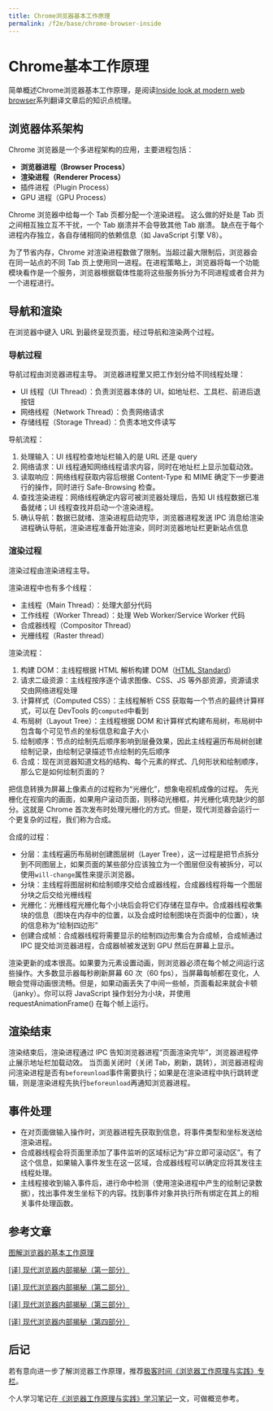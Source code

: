 ```yaml
---
title: Chrome浏览器基本工作原理
permalink: /f2e/base/chrome-browser-inside
---
```


# Chrome基本工作原理

简单概述Chrome浏览器基本工作原理，是阅读[Inside look at modern web browser](https://developers.google.com/web/updates/2018/09/inside-browser-part1)系列翻译文章后的知识点梳理。

## 浏览器体系架构

Chrome 浏览器是一个多进程架构的应用，主要进程包括：

- **浏览器进程（Browser Process）**
- **渲染进程（Renderer Process）**
- 插件进程（Plugin Process）
- GPU 进程（GPU Process）

Chrome 浏览器中给每一个 Tab 页都分配一个渲染进程。
这么做的好处是 Tab 页之间相互独立互不干扰，一个 Tab 崩溃并不会导致其他 Tab 崩溃。
缺点在于每个进程内存独立，各自存储相同的依赖信息（如 JavaScript 引擎 V8）。

为了节省内存，Chrome 对渲染进程数做了限制。当超过最大限制后，浏览器会在同一站点的不同 Tab 页上使用同一进程。在进程策略上，浏览器将每一个功能模块看作是一个服务，浏览器根据载体性能将这些服务拆分为不同进程或者合并为一个进程进行。

## 导航和渲染

在浏览器中键入 URL 到最终呈现页面，经过导航和渲染两个过程。

### 导航过程

导航过程由浏览器进程主导。
浏览器进程里又把工作划分给不同线程处理：

- UI 线程（UI Thread）：负责浏览器本体的 UI，如地址栏、工具栏、前进后退按钮
- 网络线程（Network Thread）：负责网络请求
- 存储线程（Storage Thread）：负责本地文件读写

导航流程：

1. 处理输入：UI 线程检查地址栏输入的是 URL 还是 query
2. 网络请求：UI 线程通知网络线程请求内容，同时在地址栏上显示加载动效。
3. 读取响应：网络线程获取内容后根据 Content-Type 和 MIME 确定下一步要进行的操作，同时进行 Safe-Browsing 检查。
4. 查找渲染进程：网络线程确定内容可被浏览器处理后，告知 UI 线程数据已准备就绪；UI 线程查找并启动一个渲染进程。
5. 确认导航：数据已就绪、渲染进程启动完毕，浏览器进程发送 IPC 消息给渲染进程确认导航，渲染进程准备开始渲染，同时浏览器地址栏更新站点信息

### 渲染过程

渲染过程由渲染进程主导。

渲染进程中也有多个线程：

- 主线程（Main Thread）：处理大部分代码
- 工作线程（Worker Thread）：处理 Web Worker/Service Worker 代码
- 合成器线程（Compositor Thread）
- 光栅线程（Raster thread）

渲染流程：

1. 构建 DOM：主线程根据 HTML 解析构建 DOM（[HTML Standard](https://html.spec.whatwg.org/)）
2. 请求二级资源：主线程按序逐个请求图像、CSS、JS 等外部资源，资源请求交由网络进程处理
3. 计算样式（Computed CSS）：主线程解析 CSS 获取每一个节点的最终计算样式，可以在 DevTools 的`computed`中看到
4. 布局树（Layout Tree）：主线程根据 DOM 和计算样式构建布局树，布局树中包含每个可见节点的坐标信息和盒子大小
5. 绘制顺序：节点的绘制先后顺序影响到层叠效果，因此主线程遍历布局树创建绘制记录，由绘制记录描述节点绘制的先后顺序
6. 合成：现在浏览器知道文档的结构、每个元素的样式、几何形状和绘制顺序，那么它是如何绘制页面的？

把信息转换为屏幕上像素点的过程称为“光栅化”，想象电视机成像的过程。
先光栅化在视窗内的画面，如果用户滚动页面，则移动光栅框，并光栅化填充缺少的部分。这就是 Chrome 首次发布时处理光栅化的方式。但是，现代浏览器会运行一个更复杂的过程，我们称为合成。

合成的过程：

- 分层：主线程遍历布局树创建图层树（Layer Tree），这一过程是把节点拆分到不同图层上，如果页面的某些部分应该独立为一个图层但没有被拆分，可以使用`will-change`属性来提示浏览器。
- 分块：主线程将图层树和绘制顺序交给合成器线程，合成器线程将每一个图层分块之后交给光栅线程
- 光栅化：光栅线程光栅化每个小块后会将它们存储在显存中。合成器线程收集块的信息（图块在内存中的位置，以及合成时绘制图块在页面中的位置），块的信息称为“绘制四边形”
- 创建合成帧：合成器线程将需要显示的绘制四边形集合为合成帧，合成帧通过 IPC 提交给浏览器进程，合成器帧被发送到 GPU 然后在屏幕上显示。

渲染更新的成本很高。如果要为元素设置动画，则浏览器必须在每个帧之间运行这些操作。大多数显示器每秒刷新屏幕 60 次（60 fps），当屏幕每帧都在变化，人眼会觉得动画很流畅。但是，如果动画丢失了中间一些帧，页面看起来就会卡顿（janky）。你可以将 JavaScript 操作划分为小块，并使用 requestAnimationFrame() 在每个帧上运行。

## 渲染结束

渲染结束后，渲染进程通过 IPC 告知浏览器进程“页面渲染完毕”，浏览器进程停止展示地址栏加载动效。
当页面关闭时（关闭 Tab，刷新，跳转），浏览器进程询问渲染进程是否有`beforeunload`事件需要执行；如果是在渲染进程中执行跳转逻辑，则是渲染进程先执行`beforeunload`再通知浏览器进程。

## 事件处理

- 在对页面做输入操作时，浏览器进程先获取到信息，将事件类型和坐标发送给渲染进程。
- 合成器线程会将页面里添加了事件监听的区域标记为“非立即可滚动区”。有了这个信息，如果输入事件发生在这一区域，合成器线程可以确定应将其发往主线程处理。
- 主线程接收到输入事件后，进行命中检测（使用渲染进程中产生的绘制记录数据），找出事件发生坐标下的内容。找到事件对象并执行所有绑定在其上的相关事件处理函数。

## 参考文章

[图解浏览器的基本工作原理](https://zhuanlan.zhihu.com/p/47407398)

[[译] 现代浏览器内部揭秘（第一部分）
](https://juejin.im/post/6844903679389073415)

[[译] 现代浏览器内部揭秘（第二部分）
](https://juejin.im/post/6844903692890537992)

[[译] 现代浏览器内部揭秘（第三部分）
](https://juejin.im/post/6844903692894732295)

[[译] 现代浏览器内部揭秘（第四部分）
](https://juejin.im/post/6844903695600058375)

## 后记

若有意向进一步了解浏览器工作原理，推荐[极客时间《浏览器工作原理与实践》专栏](https://time.geekbang.org/column/article/113399)。

个人学习笔记在[《浏览器工作原理与实践》学习笔记](/f2e/base/inside-browser)一文，可做概览参考。